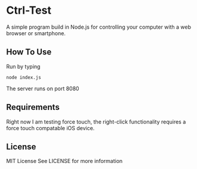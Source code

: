# Ctrl-Test
A simple program build in Node.js for controlling your computer with a web browser or smartphone.

## How To Use
Run by typing
```
node index.js
```
The server runs on port 8080

## Requirements
Right now I am testing force touch, the right-click functionality requires a force touch compatable iOS device.

## License
MIT License
See LICENSE for more information
